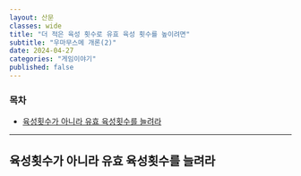 ```yaml
---
layout: 산문
classes: wide
title: "더 적은 육성 횟수로 유효 육성 횟수를 높이려면"
subtitle: "우마무스메 개론(2)"
date: 2024-04-27
categories: "게임이야기"
published: false
---
```


### 목차

- [육성횟수가 아니라 유효 육성횟수를 늘려라](#육성횟수가-아니라-유효-육성횟수를-늘려라)

---

## 육성횟수가 아니라 유효 육성횟수를 늘려라
